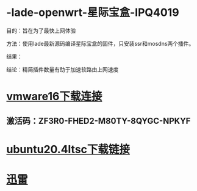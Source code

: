 # -lade-openwrt-星际宝盒-IPQ4019

目的：旨在为了最快上网体验

方法：使用lade最新源码编译星际宝盒的固件，只安装ssr和mosdns两个插件。

结果：

结论：精简插件数量有助于加速软路由上网速度

# [vmware16下载连接](https://download3.vmware.com/software/wkst/file/VMware-workstation-full-16.0.0-16894299.exe)

## 激活码：ZF3R0-FHED2-M80TY-8QYGC-NPKYF

# [ubuntu20.4ltsc下载链接](https://releases.ubuntu.com/focal/ubuntu-20.04.6-desktop-amd64.iso)

# [迅雷](https://down.sandai.net/thunder11/XunLeiWebSetup12.0.6.2332gw.exe)
